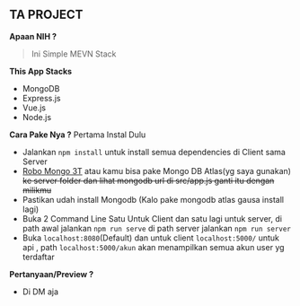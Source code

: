## TA PROJECT

**Apaan NIH ?**
  > Ini Simple MEVN Stack
  
 **This App Stacks**
  - MongoDB
  - Express.js
  - Vue.js
  - Node.js
  
  **Cara Pake Nya ?**
  Pertama Instal Dulu
  - Jalankan ``npm install`` untuk install semua dependencies di Client sama Server
  - [Robo Mongo 3T](https://robomongo.org/) atau kamu bisa pake Mongo DB Atlas(yg saya gunakan) ~~ke server folder dan lihat mongodb url di src/app.js ganti itu dengan milikmu~~
  - Pastikan udah install Mongodb (Kalo pake mongodb atlas gausa install lagi)
  - Buka 2 Command Line Satu Untuk Client dan satu lagi untuk server, di path awal jalankan ``npm run serve`` di path server jalankan ``npm run server``
  - Buka ``localhost:8080``(Default) dan untuk client  ``localhost:5000/`` untuk api , path ``localhost:5000/akun`` akan menampilkan semua akun user yg terdaftar
  
  **Pertanyaan/Preview ?**
  - Di DM aja
